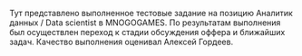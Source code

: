 Тут представлено выполненное тестовые задание на позицию Аналитик данных / Data scientist в MNOGOGAMES. 
По результатам выполнения был осуществлен переход к стадии обсуждения оффера и ближайших задач.
Качество выполнения оценивал Алексей Гордеев.
